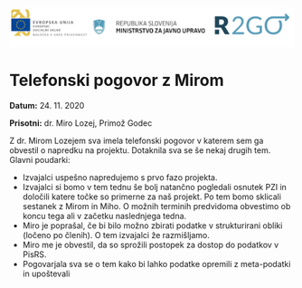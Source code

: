 ![](logos.png)

# Telefonski pogovor z Mirom

**Datum:** 24. 11. 2020

**Prisotni:** dr. Miro Lozej, Primož Godec 
 
Z dr. Mirom Lozejem sva imela telefonski pogovor v katerem sem ga obvestil o napredku na projektu. Dotaknila sva se še nekaj drugih tem. Glavni poudarki: 
- Izvajalci uspešno napredujemo s prvo fazo projekta. 
- Izvajalci si bomo v tem tednu še bolj natančno pogledali osnutek PZI in določili katere točke so primerne za naš projekt. Po tem bomo sklicali sestanek z Mirom in Miho. O možnih terminih predvidoma obvestimo ob koncu tega ali v začetku naslednjega tedna. 
- Miro je poprašal, če bi bilo možno zbirati podatke v strukturirani obliki (ločeno po členih). O tem izvajalci že razmišljamo. 
- Miro me je obvestil, da so sprožili postopek za dostop do podatkov v PisRS. 
- Pogovarjala sva se o tem kako bi lahko podatke opremili z meta-podatki in upoštevali
